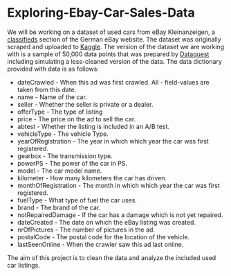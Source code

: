 # Exploring-Ebay-Car-Sales-Data

We will be working on a dataset of used cars from eBay Kleinanzeigen, a [classifieds](https://en.wikipedia.org/wiki/Classified_advertising) section of the German eBay website.
The dataset was originally scraped and uploaded to [Kaggle](https://www.kaggle.com/orgesleka/used-cars-database/data). The version of the dataset we are working with is a sample of 50,000 data points that was prepared by [Dataquest](https://www.dataquest.io/) including simulating a less-cleaned version of the data. The data dictionary provided with data is as follows:
 - dateCrawled - When this ad was first crawled. All - field-values are taken from this date.
 - name - Name of the car.
 - seller - Whether the seller is private or a dealer.
 - offerType - The type of listing
 - price - The price on the ad to sell the car.
 - abtest - Whether the listing is included in an A/B test.
 - vehicleType - The vehicle Type.
 - yearOfRegistration - The year in which which year the car was first registered.
 - gearbox - The transmission type.
 - powerPS - The power of the car in PS.
 - model - The car model name.
 - kilometer - How many kilometers the car has driven.
 - monthOfRegistration - The month in which which year the car was first registered.
 - fuelType - What type of fuel the car uses.
 - brand - The brand of the car.
 - notRepairedDamage - If the car has a damage which is not yet repaired.
 - dateCreated - The date on which the eBay listing was created.
 - nrOfPictures - The number of pictures in the ad.
 - postalCode - The postal code for the location of the vehicle.
 - lastSeenOnline - When the crawler saw this ad last online.

The aim of this project is to clean the data and analyze the included used car listings.
